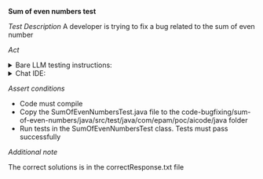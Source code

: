 **Sum of even numbers test**

*Test Description*
A developer is trying to fix a bug related to the sum of even number

*Act*

<details>
<summary>Bare LLM testing instructions:</summary>

- Open the prompt.txt file
- Copy a question located in the prompt.txt file to the chat window
- Submit the question
- Open the project code-bugfixing/sum-of-even-numbers/java
- Open the SumOfEvenNumbers class
- Change the sumOfEvenNumbers method to the suggested method

</details>

<details>
<summary>Chat IDE:</summary>

- Open the project code-bugfixing/sum-of-even-numbers/java
- Open the SumOfEvenNumbers class
- Highlight the sumOfEvenNumbers method
- Type in the chat window:

```
Implement the sumOfEvenNumbers method with a bug fix
```

- Change the sumOfEvenNumbers method to the suggested method

</details>

*Assert conditions*

- Code must compile
- Copy the SumOfEvenNumbersTest.java file to the code-bugfixing/sum-of-even-numbers/java/src/test/java/com/epam/poc/aicode/java folder
- Run tests in the SumOfEvenNumbersTest class. Tests must pass successfully

*Additional note*

The correct solutions is in the correctResponse.txt file